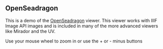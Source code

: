 
<script src="https://cdnjs.cloudflare.com/ajax/libs/openseadragon/3.0.0/openseadragon.min.js" integrity="sha512-Dq5iZeGNxm7Ql/Ix10sugr98niMRyuObKlIzKN1SzUysEXBxti479CTsCiTV00gFlDeDO3zhBsyCOO+v6QVwJw==" crossorigin="anonymous" referrerpolicy="no-referrer"></script>

## OpenSeadragon

This is a demo of the [OpenSeadragon](https://openseadragon.github.io/) viewer. This viewer works with IIIF Image API images and is included in many of the more advanced viewers like Mirador and the UV.

Use your mouse wheel to zoom in or use the + or - minus buttons


<div id="osd" style="width: 100%; height: 586px"></div>

<script type="text/javascript">
    // From Getty code: http://www.getty.edu/art/collection/static/viewers/mirador/?manifest=https://data.getty.edu/museum/api/iiif/1895/manifest.json
    function getURLParameter(param) {
        if(typeof(param) == "string" && param.length > 0) {
            if(typeof(window.location.search) == "string" && window.location.search.length > 0) {
                var _results = new RegExp(param + "=([^&]*)", "i").exec(window.location.search);
                if(typeof(_results) == "object" && _results !== null && typeof(_results.length) == "number" && _results.length > 0 && _results[1]) {
                    if(typeof(_results[1]) == "string" && _results[1].length > 0) {
                        return unescape(_results[1]);
                    }
                }
            }
        }
        return null;
    }

    var infoJson = getURLParameter("iiif-content");
    OpenSeadragon({
            id:                 "osd",
            prefixUrl:          "https://cdnjs.cloudflare.com/ajax/libs/openseadragon/3.0.0/images/",
            preserveViewport:   true,
            visibilityRatio:    1,
            minZoomLevel:       1,
            defaultZoomLevel:   1,
            sequenceMode:       true,
            tileSources:   [infoJson]
        });
</script>

